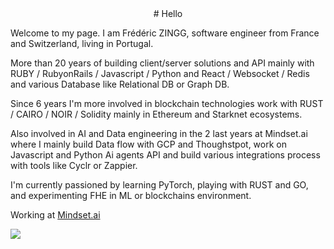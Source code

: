 <center># Hello</center>

Welcome to my page.
I am Frédéric ZINGG, software engineer from France and Switzerland, living in Portugal.

More than 20 years of building client/server solutions and API mainly with RUBY / RubyonRails / Javascript / Python and React / Websocket / Redis and various Database like Relational DB or Graph DB.

Since 6 years I'm more involved in blockchain technologies work with RUST / CAIRO / NOIR / Solidity mainly in Ethereum and Starknet ecosystems.

Also involved in AI and Data engineering in the 2 last years at Mindset.ai where I mainly build Data flow with GCP and Thoughstpot, work on Javascript and Python Ai agents API and build various integrations process with tools like Cyclr or Zappier. 

I'm currently passioned by learning PyTorch, playing with RUST and GO, and experimenting FHE in ML or blockchains environment.

Working at [Mindset.ai](https://mindset.ai)


![](https://komarev.com/ghpvc/?username=fzingg&color=green)



<!--
**fzingg/fzingg** is a ✨ _special_ ✨ repository because its `README.md` (this file) appears on your GitHub profile.

Here are some ideas to get you started:

- 🔭 I’m currently working on ...
- 🌱 I’m currently learning ...
- 👯 I’m looking to collaborate on ...
- 🤔 I’m looking for help with ...
- 💬 Ask me about ...
- 📫 How to reach me: ...
- 😄 Pronouns: ...
- ⚡ Fun fact: ...
-->
